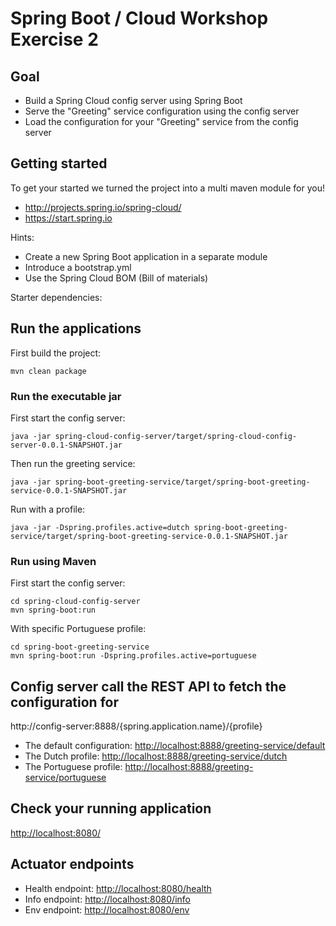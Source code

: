 # Spring Boot / Cloud Workshop Exercise 2

## Goal

* Build a Spring Cloud config server using Spring Boot
* Serve the "Greeting" service configuration using the config server
* Load the configuration for your "Greeting" service from the config server 

## Getting started

To get your started we turned the project into a multi maven module for you!

* http://projects.spring.io/spring-cloud/
* https://start.spring.io

Hints:

* Create a new Spring Boot application in a separate module
* Introduce a bootstrap.yml
* Use the Spring Cloud BOM (Bill of materials)

Starter dependencies:

## Run the applications

First build the project:

```
mvn clean package
```

### Run the executable jar

First start the config server:

```
java -jar spring-cloud-config-server/target/spring-cloud-config-server-0.0.1-SNAPSHOT.jar
```

Then run the greeting service:

```
java -jar spring-boot-greeting-service/target/spring-boot-greeting-service-0.0.1-SNAPSHOT.jar
```

Run with a profile:

```
java -jar -Dspring.profiles.active=dutch spring-boot-greeting-service/target/spring-boot-greeting-service-0.0.1-SNAPSHOT.jar
```

### Run using Maven

First start the config server:

```
cd spring-cloud-config-server
mvn spring-boot:run
```

With specific Portuguese profile:

```
cd spring-boot-greeting-service
mvn spring-boot:run -Dspring.profiles.active=portuguese
```

## Config server call the REST API to fetch the configuration for 

http://config-server:8888/{spring.application.name}/{profile}

* The default configuration: [http://localhost:8888/greeting-service/default](http://localhost:8888/greeting-service/default)
* The Dutch profile: [http://localhost:8888/greeting-service/dutch](http://localhost:8888/greeting-service/dutch)
* The Portuguese profile: [http://localhost:8888/greeting-service/portuguese](http://localhost:8888/greeting-service/portuguese)

## Check your running application

[http://localhost:8080/](http://localhost:8080/)

## Actuator endpoints

* Health endpoint: [http://localhost:8080/health](http://localhost:8080/health)
* Info endpoint: [http://localhost:8080/info](http://localhost:8080/info)
* Env endpoint: [http://localhost:8080/env](http://localhost:8080/env)

